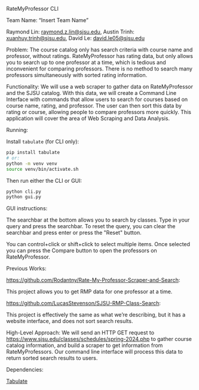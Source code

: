 RateMyProfessor CLI

Team Name: “Insert Team Name”

Raymond Lin: raymond.z.lin@sjsu.edu, Austin Trinh: xuanhuy.trinh@sjsu.edu, David Le: david.le05@sjsu.edu

Problem:
The course catalog only has search criteria with course name and professor, without ratings. RateMyProfessor has rating data, but only allows you to search up to one professor at a time, which is tedious and inconvenient for comparing professors. There is no method to search many professors simultaneously with sorted rating information.

Functionality:
We will use a web scraper to gather data on RateMyProfessor and the SJSU catalog. With this data, we will create a Command Line Interface with commands that allow users to search for courses based on course name, rating, and professor. The user can then sort this data by rating or course, allowing people to compare professors more quickly. This application will cover the area of Web Scraping and Data Analysis.

Running:

Install `tabulate` (for CLI only):
```bash
pip install tabulate
# or:
python -m venv venv
source venv/bin/activate.sh
```

Then run either the CLI or GUI:

```bash
python cli.py
python gui.py
```

GUI instructions:

The searchbar at the bottom allows you to search by classes. Type in your query and press the searchbar. To reset the
query, you can clear the searchbar and press enter or press the "Reset" button.

You can control+click or shift+click to select multiple items. Once selected you can press the Compare button to open
the professors on RateMyProfessor.

Previous Works:

https://github.com/Rodantny/Rate-My-Professor-Scraper-and-Search:

This project allows you to get RMP data for one professor at a time.

https://github.com/LucasStevenson/SJSU-RMP-Class-Search:

This project is effectively the same as what we’re describing, but it has a website interface, and does not sort search results.

High-Level Approach:
We will send an HTTP GET request to https://www.sjsu.edu/classes/schedules/spring-2024.php to gather course catalog information, and build a scraper to get information from RateMyProfessors. Our command line interface will process this data to return sorted search results to users.

Dependencies:

[Tabulate](https://pypi.org/project/tabulate/)
